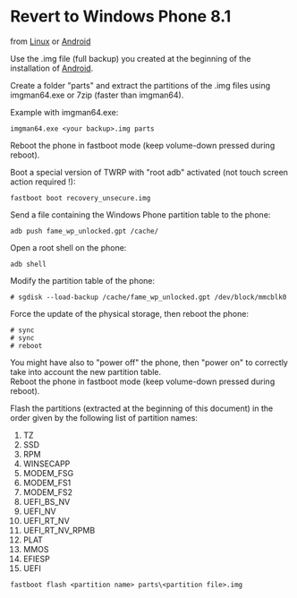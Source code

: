 # Revert to Windows Phone 8.1

from [Linux](/content/linux/README.md) or [Android](/content/android/README.md)

Use the .img file (full backup) you created at the beginning of the installation of [Android](/content/android/README.md).

Create a folder "parts" and extract the partitions of the .img files using imgman64.exe or 7zip (faster than imgman64).

Example with imgman64.exe:  
```
imgman64.exe <your backup>.img parts
```

Reboot the phone in fastboot mode (keep volume-down pressed during reboot).  

Boot a special version of TWRP with "root adb" activated (not touch screen action required !):
```
fastboot boot recovery_unsecure.img
```

Send a file containing the Windows Phone partition table to the phone:
```
adb push fame_wp_unlocked.gpt /cache/
```

Open a root shell on the phone:
```
adb shell
```

Modify the partition table of the phone:
```
# sgdisk --load-backup /cache/fame_wp_unlocked.gpt /dev/block/mmcblk0
```

Force the update of the physical storage, then reboot the phone:
```
# sync
# sync
# reboot
```

You might have also to "power off" the phone, then "power on" to correctly take into account the new partition table.  
Reboot the phone in fastboot mode (keep volume-down pressed during reboot).   

Flash the partitions (extracted at the beginning of this document) in the order given by the following list of partition names:

1. TZ
2. SSD
3. RPM
4. WINSECAPP
5. MODEM_FSG
6. MODEM_FS1
7. MODEM_FS2
8. UEFI_BS_NV
9. UEFI_NV
10. UEFI_RT_NV
11. UEFI_RT_NV_RPMB
12. PLAT
13. MMOS
14. EFIESP
15. UEFI

```
fastboot flash <partition name> parts\<partition file>.img
```

